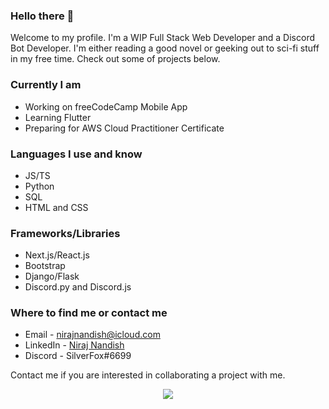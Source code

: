 ### Hello there 🖖

Welcome to my profile. I'm a WIP Full Stack Web Developer and a Discord Bot Developer. I'm either reading a good novel or geeking out to sci-fi stuff in my free time. Check out some of projects below.

### Currently I am
- Working on freeCodeCamp Mobile App
- Learning Flutter
- Preparing for AWS Cloud Practitioner Certificate 

### Languages I use and know
- JS/TS
- Python
- SQL
- HTML and CSS

### Frameworks/Libraries
- Next.js/React.js
- Bootstrap
- Django/Flask
- Discord.py and Discord.js

### Where to find me or contact me
- Email - nirajnandish@icloud.com
- LinkedIn - [Niraj Nandish](http://linkedin.com/in/niraj-n-656761191)
- Discord - SilverFox#6699

Contact me if you are interested in collaborating a project with me.

<p align="center">
  <img src="https://github-readme-stats.vercel.app/api?username=Nirajn2311&hide=stars&count_private=true">
</p>
